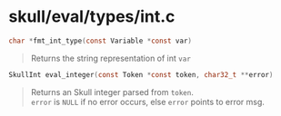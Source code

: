 # skull/eval/types/int.c

```c
char *fmt_int_type(const Variable *const var)
```

> Returns the string representation of int `var`

```c
SkullInt eval_integer(const Token *const token, char32_t **error)
```

> Returns an Skull integer parsed from `token`.
> \
> `error` is `NULL` if no error occurs, else `error` points to error msg.

